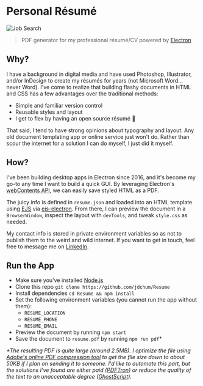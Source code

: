 # Personal Résumé

![Job Search](https://img.shields.io/badge/looking%20for%20work-no-green)

> PDF generator for my professional résumé/CV powered by [Electron](https://www.electronjs.org/)

## Why?

I have a background in digital media and have used Photoshop, Illustrator, and/or InDesign to create my résumés for years (not Microsoft Word... never Word).
I've come to realize that building flashy documents in HTML and CSS has a few advantages over the traditional methods:

* Simple and familiar version control
* Reusable styles and layout
* I get to flex by having an open source résumé 💪

That said, I tend to have strong opinions about typography and layout. Any old document templating app or online service just won't do.
Rather than scour the internet for a solution I can do myself, I just did it myself.

## How?

I've been building desktop apps in Electron since 2016, and it's become my go-to any time I want to build a quick GUI.
By leveraging Electron's [webContents API](https://www.electronjs.org/docs/api/web-contents#contentsprinttopdfoptions), we can easily save styled HTML as a PDF.

The juicy info is defined in `resume.json` and loaded into an HTML template using [EJS](https://ejs.co/) via [ejs-electron](https://github.com/bowheart/ejs-electron). From there, I can preview the document in a `BrowserWindow`, inspect the layout with `devTools`, and tweak `style.css` as needed.

My contact info is stored in private environment variables so as not to publish them to the weird and wild internet. If you want to get in touch, feel free to message me on [LinkedIn](https://www.linkedin.com/in/joshua-chumbley-793a46156/).

## Run the App

* Make sure you've installed [Node.js](https://nodejs.org/)
* Clone this repo `git clone https://github.com/jdchum/Resume`
* Install dependencies `cd Resume && npm install`
* Set the following environment variables (you cannot run the app without them):
  * `RESUME_LOCATION`
  * `RESUME_PHONE`
  * `RESUME_EMAIL`
* Preview the document by running `npm start`
* Save the document to `resume.pdf` by running `npm run pdf`*

*\*The resulting PDF is quite large (around 2.5MB). I optimize the file using [Adobe's online PDF compression tool](https://www.adobe.com/acrobat/online/compress-pdf.html) to get the flle size down to about 50KB if I plan on sending it to someone. I'd like to automate this part, but the solutions I've found are either paid ([PDFTron](https://www.pdftron.com/documentation/samples/node/js/OptimizerTest)) or reduce the quality of the text to an unacceptable degree ([GhostScript](https://ghostscript.com/)).*
